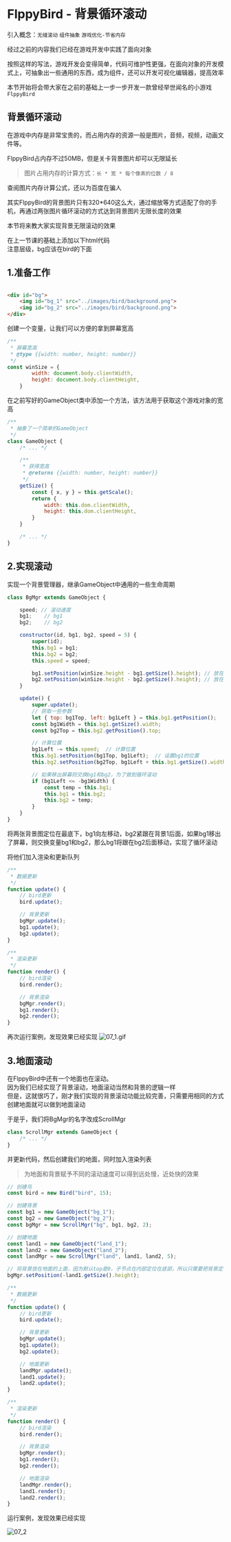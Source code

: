 # FlppyBird - 背景循环滚动

引入概念：`无缝滚动` `组件抽象` `游戏优化-节省内存`

经过之前的内容我们已经在游戏开发中实践了面向对象

按照这样的写法，游戏开发会变得简单，代码可维护性更强，在面向对象的开发模式上，可抽象出一些通用的东西，成为组件，还可以开发可视化编辑器，提高效率

本节开始将会带大家在之前的基础上一步一步开发一款曾经举世闻名的小游戏`FlppyBird`

## 背景循环滚动

在游戏中内存是非常宝贵的，而占用内存的资源一般是图片，音频，视频，动画文件等。

FlppyBird占内存不过50MB，但是关卡背景图片却可以无限延长

> 图片占用内存的计算方式：`长 * 宽 * 每个像素的位数 / 8`

查阅图片内存计算公式，还以为百度在骗人

其实FlppyBird的背景图片只有320*640这么大，通过缩放等方式适配了你的手机，再通过两张图片循环滚动的方式达到背景图片无限长度的效果

本节将来教大家实现背景无限滚动的效果

在上一节课的基础上添加以下html代码   
注意层级，bg应该在bird的下面

## 1.准备工作

```html

<div id="bg">
    <img id="bg_1" src="../images/bird/background.png">
    <img id="bg_2" src="../images/bird/background.png">
</div>
```

创建一个变量，让我们可以方便的拿到屏幕宽高

```javascript
/**
 * 屏幕宽高
 * @type {{width: number, height: number}}
 */
const winSize = {
		width: document.body.clientWidth,
		height: document.body.clientHeight,
	}
```

在之前写好的GameObject类中添加一个方法，该方法用于获取这个游戏对象的宽高

```javascript
/**
 * 抽象了一个简单的GameObject
 */
class GameObject {
	/* ... */

	/**
	 * 获得宽高
	 * @returns {{width: number, height: number}}
	 */
	getSize() {
		const { x, y } = this.getScale();
		return {
			width: this.dom.clientWidth,
			height: this.dom.clientHeight,
		}
	}

	/* ... */
}
```

## 2.实现滚动

实现一个背景管理器，继承GameObject中通用的一些生命周期

```javascript
class BgMgr extends GameObject {

	speed; // 滚动速度
	bg1;    // bg1
	bg2;    // bg2

	constructor(id, bg1, bg2, speed = 5) {
		super(id);
		this.bg1 = bg1;
		this.bg2 = bg2;
		this.speed = speed;

		bg1.setPosition(winSize.height - bg1.getSize().height); // 放在底部
		bg2.setPosition(winSize.height - bg2.getSize().height); // 放在底部
	}

	update() {
		super.update();
		// 获取一些参数
		let { top: bg1Top, left: bg1Left } = this.bg1.getPosition();
		const bg1Width = this.bg1.getSize().width;
		const bg2Top = this.bg2.getPosition().top;

		// 计算位置
		bg1Left -= this.speed;  // 计算位置
		this.bg1.setPosition(bg1Top, bg1Left);  // 设置bg1的位置
		this.bg2.setPosition(bg2Top, bg1Left + this.bg1.getSize().width);// bg2跟在bg1后面

		// 如果移出屏幕则交换bg1和bg2，为了做到循环滚动
		if (bg1Left <= -bg1Width) {
			const temp = this.bg1;
			this.bg1 = this.bg2;
			this.bg2 = temp;
		}
	}
}
```

将两张背景图定位在最底下，bg1向左移动，bg2紧跟在背景1后面，如果bg1移出了屏幕，则交换变量bg1和bg2，那么bg1将跟在bg2后面移动，实现了循环滚动

将他们加入渲染和更新队列

```javascript
/**
 * 数据更新
 */
function update() {
	// bird更新
	bird.update();

	// 背景更新
	bgMgr.update();
	bg1.update();
	bg2.update();
}

/**
 * 渲染更新
 */
function render() {
	// bird渲染
	bird.render();

	// 背景渲染
	bgMgr.render();
	bg1.render();
	bg2.render();
}
```

再次运行案例，发现效果已经实现
![07_1.gif](../images/07_1.gif)

## 3.地面滚动

在FlppyBird中还有一个地面也在滚动。  
因为我们已经实现了背景滚动，地面滚动当然和背景的逻辑一样  
但是，这就很巧了，刚才我们实现的背景滚动功能比较完善，只需要用相同的方式创建地面就可以做到地面滚动

于是乎，我们将BgMgr的名字改成ScrollMgr

```javascript
class ScrollMgr extends GameObject {
	/* ... */
}
```

并更新代码，然后创建我们的地面，同时加入渲染列表
> 为地面和背景赋予不同的滚动速度可以得到远处慢，近处快的效果

```javascript
// 创建鸟
const bird = new Bird("bird", 15);

// 创建背景
const bg1 = new GameObject("bg_1");
const bg2 = new GameObject("bg_2");
const bgMgr = new ScrollMgr("bg", bg1, bg2, 2);

// 创建地面
const land1 = new GameObject("land_1");
const land2 = new GameObject("land_2");
const landMgr = new ScrollMgr("land", land1, land2, 5);

// 将背景放在地面的上面，因为默认top是0，子节点在内部定位在底部，所以只需要把背景定位在负的land的高度就可以了
bgMgr.setPosition(-land1.getSize().height);

/**
 * 数据更新
 */
function update() {
	// bird更新
	bird.update();

	// 背景更新
	bgMgr.update();
	bg1.update();
	bg2.update();

	// 地面更新
	landMgr.update();
	land1.update();
	land2.update();
}

/**
 * 渲染更新
 */
function render() {
	// bird渲染
	bird.render();

	// 背景渲染
	bgMgr.render();
	bg1.render();
	bg2.render();

	// 地面渲染
	landMgr.render();
	land1.render();
	land2.render();
}
```

运行案例，发现效果已经实现

![07_2](../images/07_2.gif)
